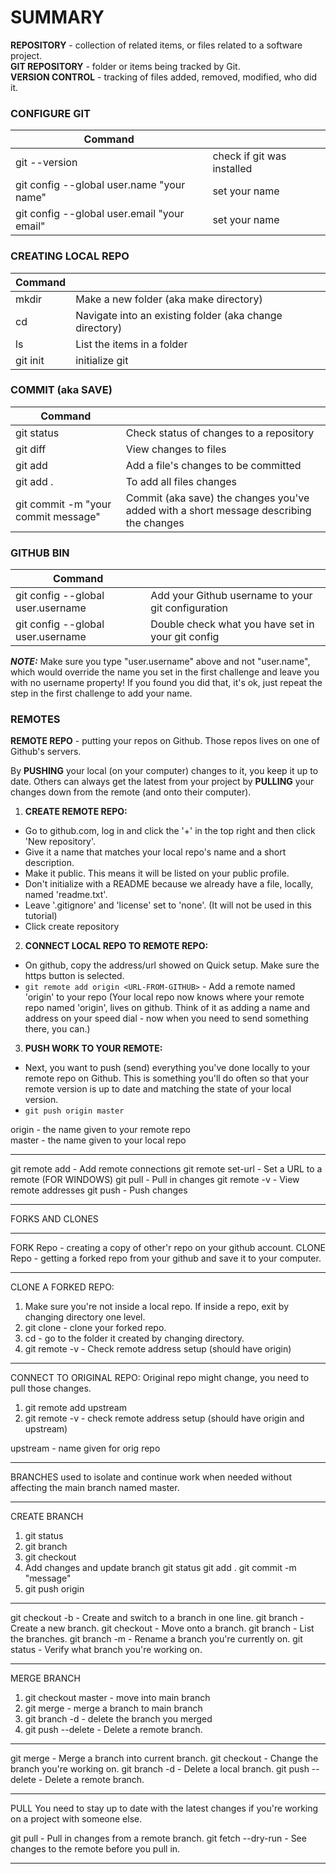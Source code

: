 # **SUMMARY**
  
  
**REPOSITORY** - collection of related items, or files related to a software project.  
**GIT REPOSITORY** - folder or items being tracked by Git.  
**VERSION CONTROL** - tracking of files added, removed, modified, who did it.

### CONFIGURE GIT

| Command |   |
| ------- | - |
| git --version | check if git was installed |
| git config --global user.name "your name" | set your name |
| git config --global user.email "your email" | set your name |

### CREATING LOCAL REPO

| Command |   |
| ------- | - |
| mkdir <folder-name> | Make a new folder (aka make directory) |
| cd <folder-name> | Navigate into an existing folder (aka change directory) |
| ls | List the items in a folder |
| git init | initialize git |

### COMMIT (aka SAVE)

| Command |   |
| ------- | - |
| git status | Check status of changes to a repository |
| git diff | View changes to files |
| git add <file-name> | Add a file's changes to be committed |
| git add . | To add all files changes |
| git commit -m "your commit message" | Commit (aka save) the changes you've added with a short message describing the changes |

### GITHUB BIN

| Command |   |
| ------- | - |
| git config --global user.username <username> | Add your Github username to your git configuration |
| git config --global user.username | Double check what you have set in your git config |

**_NOTE:_** Make sure you type "user.username" above and not "user.name", which would override the name you set in the first challenge and leave you with no username property! If you found you did that, it's ok, just repeat the step in the first challenge to add your name.

### REMOTES

**REMOTE REPO** - putting your repos on Github. Those repos lives on one of Github's servers.

By **PUSHING** your local (on your computer) changes to it, you keep it up to date. Others can always get the latest from your project by **PULLING** your changes down from the remote (and onto their computer).

1. **CREATE REMOTE REPO:**
  * Go to github.com, log in and click the '+' in the top right and then click 'New repository'.
  * Give it a name that matches your local repo's name and a short description.
  * Make it public. This means it will be listed on your public profile.
  * Don't initialize with a README because we already have a file, locally, named 'readme.txt'.
  * Leave '.gitignore' and 'license' set to 'none'. (It will not be used in this tutorial)
  * Click create repository

2. **CONNECT LOCAL REPO TO REMOTE REPO:**
  * On github, copy the address/url showed on Quick setup. Make sure the https button is selected.
  * ```git remote add origin <URL-FROM-GITHUB>``` - Add a remote named 'origin' to your repo
  (Your local repo now knows where your remote repo named 'origin', lives on github. Think of it as adding a name and address on your speed dial - now when you need to send something there, you can.)

3. **PUSH WORK TO YOUR REMOTE:**
  * Next, you want to push (send) everything you've done locally to your remote repo on Github. This is something you'll do often so that your remote version is up to date and matching the state of your local version.
  * ```git push origin master```  

origin - the name given to your remote repo  
master - the name given to your local repo

-----

git remote add <REMOTE-NAME> <URL>	    - Add remote connections
git remote set-url <REMOTE-NAME> <URL>	- Set a URL to a remote (FOR WINDOWS)
git pull <REMOTE-NAME> <BRANCH-NAME>	  - Pull in changes
git remote -v				                    - View remote addresses
git push <REMOTE-NAME> <BRANCH>		      - Push changes

------------------------------

FORKS AND CLONES

-----

FORK Repo   - creating a copy of other'r repo on your github account.
CLONE Repo 	- getting a forked repo from your github and save it to your computer.

-----

CLONE A FORKED REPO:
1. Make sure you're not inside a local repo. If inside a repo, exit by changing directory one level.
2. git clone <URL-FROM-GITHUB>	- clone your forked repo.
3. cd <CLONED-REPO-FOLDER>	    - go to the folder it created by changing directory.
4. git remote -v		            - Check remote address setup (should have origin)

-----

CONNECT TO ORIGINAL REPO:
Original repo might change, you need to pull those changes.

1. git remote add upstream <ORIG-FORKED-REPO-URL>
2. git remote -v					                        - check remote address setup (should have
							                                      origin and upstream)

upstream - name given for orig repo

------------------------------

BRANCHES
used to isolate and continue work when needed without affecting the main branch named master.

-----

CREATE BRANCH
1. git status
2. git branch <BRANCH-NAME>
3. git checkout <BRANCH-NAME>
4. Add changes and update branch
	git status
	git add .
	git commit -m "message"
5. git push origin <BRANCH-NAME>

-----

git checkout -b <BRANCH-NAME>	  - Create and switch to a branch in one line.
git branch <BRANCH-NAME>	      - Create a new branch.
git checkout <BRANCH-NAME>	    - Move onto a branch.
git branch			                - List the branches.
git branch -m <NEW-BRANCH-NAME>	- Rename a branch you're currently on.
git status			                - Verify what branch you're working on.

------------------------------

MERGE BRANCH
1. git checkout master					                  - move into main branch
2. git merge <BRANCH-NAME> 				                - merge a branch to main branch
3. git branch -d <BRANCH-NAME>				            - delete the branch you merged
4. git push <REMOTE-NAME> --delete <BRANCH-NAME>  - Delete a remote branch.

-----

git merge <BRANCHNAME>				              - Merge a branch into current branch.
git checkout <BRANCHNAME>			              - Change the branch you're working on.
git branch -d <BRANCHNAME>			            - Delete a local branch.
git push <REMOTENAME> --delete <BRANCHNAME>	- Delete a remote branch.

------------------------------

PULL
You need to stay up to date with the latest changes if you're working on a project with someone else.

git pull <REMOTE-NAME> <BRANCH-NAME>	- Pull in changes from a remote branch.
git fetch --dry-run			              - See changes to the remote before you pull in.

------------------------------
